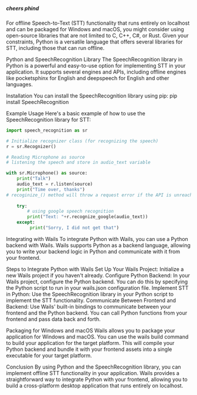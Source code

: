 ##### cheers phind

For offline Speech-to-Text (STT) functionality that runs entirely on localhost and can be packaged for Windows and macOS, you might consider using open-source libraries that are not limited to C, C++, C#, or Rust. Given your constraints, Python is a versatile language that offers several libraries for STT, including those that can run offline.

Python and SpeechRecognition Library
The SpeechRecognition library in Python is a powerful and easy-to-use option for implementing STT in your application. It supports several engines and APIs, including offline engines like pocketsphinx for English and deepspeech for English and other languages.

Installation
You can install the SpeechRecognition library using pip:
pip install SpeechRecognition

Example Usage
Here's a basic example of how to use the SpeechRecognition library for STT:

```python
import speech_recognition as sr

# Initialize recognizer class (for recognizing the speech)
r = sr.Recognizer()

# Reading Microphone as source
# listening the speech and store in audio_text variable

with sr.Microphone() as source:
    print("Talk")
    audio_text = r.listen(source)
    print("Time over, thanks")
# recoginize_() method will throw a request error if the API is unreachable, hence using exception handling
    
    try:
        # using google speech recognition
        print("Text: "+r.recognize_google(audio_text))
    except:
         print("Sorry, I did not get that")
```

Integrating with Wails
To integrate Python with Wails, you can use a Python backend with Wails. Wails supports Python as a backend language, allowing you to write your backend logic in Python and communicate with it from your frontend.

Steps to Integrate Python with Wails
Set Up Your Wails Project: Initialize a new Wails project if you haven't already.
Configure Python Backend: In your Wails project, configure the Python backend. You can do this by specifying the Python script to run in your wails.json configuration file.
Implement STT in Python: Use the SpeechRecognition library in your Python script to implement the STT functionality.
Communicate Between Frontend and Backend: Use Wails' built-in bindings to communicate between your frontend and the Python backend. You can call Python functions from your frontend and pass data back and forth.

Packaging for Windows and macOS
Wails allows you to package your application for Windows and macOS. You can use the wails build command to build your application for the target platform. This will compile your Python backend and bundle it with your frontend assets into a single executable for your target platform.

Conclusion
By using Python and the SpeechRecognition library, you can implement offline STT functionality in your application. Wails provides a straightforward way to integrate Python with your frontend, allowing you to build a cross-platform desktop application that runs entirely on localhost.
